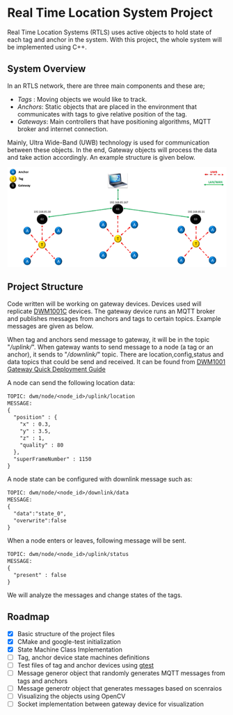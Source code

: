 # Real Time Location System Project

Real Time Location Systems (RTLS) uses active objects to hold state of each tag and anchor in the system. With this project, the whole system will be implemented using C++. 

## System Overview

In an RTLS network, there are three main components and these are;
- *Tags* : Moving objects we would like to track. 
- *Anchors*: Static objects that are placed in the environment that communicates with tags to give relative position of the tag.
- *Gateways*: Main controllers that have positioning algorithms, MQTT broker and internet connection.

Mainly, Ultra Wide-Band (UWB) technology is used for communication between these objects. In the end, Gateway objects will process the data and take action accordingly. An example structure is given below.

![System overview](images/system_overview.png "system_overview")

## Project Structure

Code written will be working on gateway devices. Devices used will replicate  [DWM1001C](https://www.qorvo.com/products/p/DWM1001-DEV) devices. The gateway device runs an MQTT broker and publishes messages from anchors and tags to certain topics. Example messages are given as below.

When tag and anchors send message to gateway, it will be in the topic "*/uplink/*". When gateway wants to send message to a node (a tag or an anchor), it sends to "*/downlink/*" topic.
There are location,config,status and data topics that could be send and received. It can be found from [DWM1001 Gateway Quick Deployment Guide](https://www.qorvo.com/products/d/da007973)

A node can send the following location data:
```
TOPIC: dwm/node/<node_id>/uplink/location
MESSAGE: 
{
  "position" : {
    "x" : 0.3,
    "y" : 3.5,
    "z" : 1,
    "quality" : 80
  },
  "superFrameNumber" : 1150
}
```
A node state can be configured with downlink message such as:
```
TOPIC: dwm/node/<node_id>/downlink/data
MESSAGE: 
{
  "data":"state_0",
  "overwrite":false
}
```
When a node enters or leaves, following message will be sent.
```
TOPIC: dwm/node/<node_id>/uplink/status
MESSAGE: 
{
  "present" : false
}
```

We will analyze the messages and change states of the tags.

## Roadmap
- [X] Basic structure of the project files
- [X] CMake and google-test initialization
- [X] State Machine Class Implementation
- [ ] Tag, anchor device state machines definitions
- [ ] Test files of tag and anchor devices using [gtest](https://google.github.io/googletest/)
- [ ] Message generor object that randomly generates MQTT messages from tags and anchors
- [ ] Message generotr object that generates messages based on scenraios
- [ ] Visualizing the objects using OpenCV
- [ ] Socket implementation between gateway device for visualization 